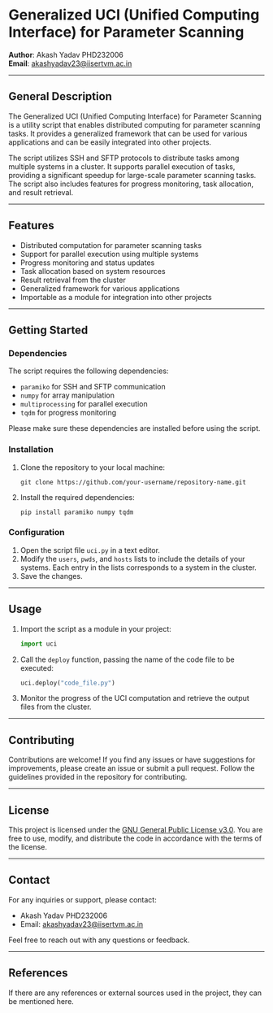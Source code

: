 # Generalized UCI (Unified Computing Interface) for Parameter Scanning

**Author**: Akash Yadav PHD232006  
**Email**: akashyadav23@iisertvm.ac.in

---

## General Description

The Generalized UCI (Unified Computing Interface) for Parameter Scanning is a utility script that enables distributed computing for parameter scanning tasks. It provides a generalized framework that can be used for various applications and can be easily integrated into other projects.

The script utilizes SSH and SFTP protocols to distribute tasks among multiple systems in a cluster. It supports parallel execution of tasks, providing a significant speedup for large-scale parameter scanning tasks. The script also includes features for progress monitoring, task allocation, and result retrieval.

---

## Features

- Distributed computation for parameter scanning tasks
- Support for parallel execution using multiple systems
- Progress monitoring and status updates
- Task allocation based on system resources
- Result retrieval from the cluster
- Generalized framework for various applications
- Importable as a module for integration into other projects

---

## Getting Started

### Dependencies

The script requires the following dependencies:

- `paramiko` for SSH and SFTP communication
- `numpy` for array manipulation
- `multiprocessing` for parallel execution
- `tqdm` for progress monitoring

Please make sure these dependencies are installed before using the script.

### Installation

1. Clone the repository to your local machine:

    ```
    git clone https://github.com/your-username/repository-name.git
    ```

2. Install the required dependencies:

    ```
    pip install paramiko numpy tqdm
    ```

### Configuration

1. Open the script file `uci.py` in a text editor.
2. Modify the `users`, `pwds`, and `hosts` lists to include the details of your systems. Each entry in the lists corresponds to a system in the cluster.
3. Save the changes.

---

## Usage

1. Import the script as a module in your project:

    ```python
    import uci
    ```

2. Call the `deploy` function, passing the name of the code file to be executed:

    ```python
    uci.deploy("code_file.py")
    ```

3. Monitor the progress of the UCI computation and retrieve the output files from the cluster.

---

## Contributing

Contributions are welcome! If you find any issues or have suggestions for improvements, please create an issue or submit a pull request. Follow the guidelines provided in the repository for contributing.

---

## License

This project is licensed under the [GNU General Public License v3.0](LICENSE). You are free to use, modify, and distribute the code in accordance with the terms of the license.

---

## Contact

For any inquiries or support, please contact:

- Akash Yadav PHD232006
- Email: akashyadav23@iisertvm.ac.in

Feel free to reach out with any questions or feedback.

---

## References

If there are any references or external sources used in the project, they can be mentioned here.
